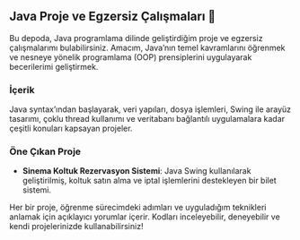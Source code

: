 ## Java Proje ve Egzersiz Çalışmaları 🚀

Bu depoda, Java programlama dilinde geliştirdiğim proje ve egzersiz çalışmalarımı bulabilirsiniz. Amacım, Java’nın temel kavramlarını öğrenmek ve nesneye yönelik programlama (OOP) prensiplerini uygulayarak becerilerimi geliştirmek.

### İçerik
Java syntax’ından başlayarak, veri yapıları, dosya işlemleri, Swing ile arayüz tasarımı, çoklu thread kullanımı ve veritabanı bağlantılı uygulamalara kadar çeşitli konuları kapsayan projeler.

### Öne Çıkan Proje
- **Sinema Koltuk Rezervasyon Sistemi**: Java Swing kullanılarak geliştirilmiş, koltuk satın alma ve iptal işlemlerini destekleyen bir bilet sistemi.

Her bir proje, öğrenme sürecimdeki adımları ve uyguladığım teknikleri anlamak için açıklayıcı yorumlar içerir. Kodları inceleyebilir, deneyebilir ve kendi projelerinizde kullanabilirsiniz!
